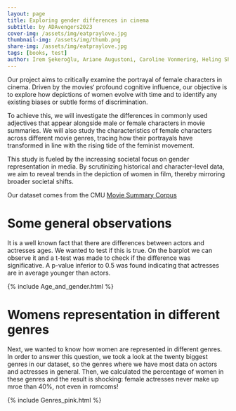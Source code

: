 ```yaml
---
layout: page
title: Exploring gender differences in cinema
subtitle: by ADAvengers2023
cover-img: /assets/img/eatpraylove.jpg
thumbnail-img: /assets/img/thumb.png
share-img: /assets/img/eatpraylove.jpg
tags: [books, test]
author: İrem Şekeroğlu, Ariane Augustoni, Caroline Vonmering, Heling Shi, Shu Yang
---
```

Our project aims to critically examine the portrayal of female characters in cinema. Driven by the movies‘ profound cognitive influence, our objective is to explore how depictions of women evolve with time and to identify any existing biases or subtle forms of discrimination.

To achieve this, we will investigate the differences in commonly used adjectives that appear alongside male or female characters in movie summaries. We will also study the characteristics of female characters across different movie genres, tracing how their portrayals have transformed in line with the rising tide of the feminist movement.

This study is fueled by the increasing societal focus on gender representation in media. By scrutinizing historical and character-level data, we aim to reveal trends in the depiction of women in film, thereby mirroring broader societal shifts.

Our dataset comes from the CMU [Movie Summary Corpus](https://www.cs.cmu.edu/~ark/personas/)

# Some general observations

It is a well known fact that there are differences between actors and actresses ages. We wanted to test if this is true. On the barplot we can observe it and a t-test was made to check if the difference was significative. A p-value inferior to 0.5 was found indicating that actresses are in average younger than actors.

{% include Age_and_gender.html %}

# Womens representation in different genres

Next, we wanted to know how women are represented in different genres. In order to answer this question, we took a look at the twenty biggest genres in our dataset, so the genres where we have most data on actors and actresses in general. Then, we calculated the percentage of women in these genres and the result is shocking: female actresses never make up mroe than 40%, not even in romcoms! 

{% include Genres_pink.html %}




